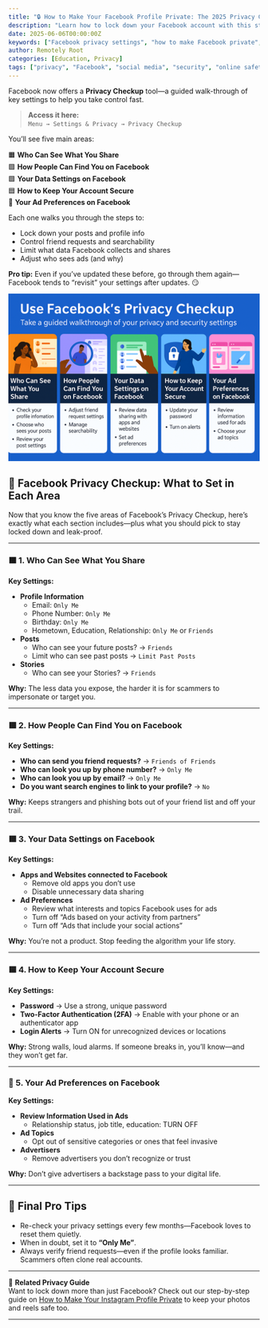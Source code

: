 ```yaml
---
title: "🔒 How to Make Your Facebook Profile Private: The 2025 Privacy Guide"
description: "Learn how to lock down your Facebook account with this step-by-step 2025 privacy guide. Includes screenshots, infographic, and recommended settings for maximum profile security."
date: 2025-06-06T00:00:00Z
keywords: ["Facebook privacy settings", "how to make Facebook private", "Facebook privacy 2025", "secure Facebook account", "Facebook security settings", "social media privacy tips"]
author: Remotely Root
categories: [Education, Privacy]
tags: ["privacy", "Facebook", "social media", "security", "online safety", "remotelyroot"]
---
```


Facebook now offers a **Privacy Checkup** tool—a guided walk-through of key settings to help you take control fast.

> **Access it here:**  
> `Menu → Settings & Privacy → Privacy Checkup`

You’ll see five main areas:

🟧 **Who Can See What You Share**  
🟪 **How People Can Find You on Facebook**  
🟩 **Your Data Settings on Facebook**  
🟦 **How to Keep Your Account Secure**  
🩷 **Your Ad Preferences on Facebook**

Each one walks you through the steps to:
- Lock down your posts and profile info  
- Control friend requests and searchability  
- Limit what data Facebook collects and shares  
- Adjust who sees ads (and why)

**Pro tip:** Even if you’ve updated these before, go through them again—Facebook tends to “revisit” your settings after updates. 😏

![Facebook Privacy Checkup](assets/img/infoGraphic/facebook-privacy-infographic.png)

## 🔧 Facebook Privacy Checkup: What to Set in Each Area

Now that you know the five areas of Facebook’s Privacy Checkup, here’s exactly what each section includes—plus what you should pick to stay locked down and leak-proof.

---

### 🟧 1. **Who Can See What You Share**

**Key Settings:**

- **Profile Information**
  - Email: `Only Me`
  - Phone Number: `Only Me`
  - Birthday: `Only Me`
  - Hometown, Education, Relationship: `Only Me` or `Friends`
- **Posts**
  - Who can see your future posts? → `Friends`
  - Limit who can see past posts → `Limit Past Posts`
- **Stories**
  - Who can see your Stories? → `Friends`

**Why:** The less data you expose, the harder it is for scammers to impersonate or target you.

---

### 🟪 2. **How People Can Find You on Facebook**

**Key Settings:**

- **Who can send you friend requests?** → `Friends of Friends`
- **Who can look you up by phone number?** → `Only Me`
- **Who can look you up by email?** → `Only Me`
- **Do you want search engines to link to your profile?** → `No`

**Why:** Keeps strangers and phishing bots out of your friend list and off your trail.

---

### 🟩 3. **Your Data Settings on Facebook**

**Key Settings:**

- **Apps and Websites connected to Facebook**
  - Remove old apps you don’t use
  - Disable unnecessary data sharing
- **Ad Preferences**
  - Review what interests and topics Facebook uses for ads
  - Turn off “Ads based on your activity from partners”
  - Turn off “Ads that include your social actions”

**Why:** You’re not a product. Stop feeding the algorithm your life story.

---

### 🟦 4. **How to Keep Your Account Secure**

**Key Settings:**

- **Password** → Use a strong, unique password
- **Two-Factor Authentication (2FA)** → Enable with your phone or an authenticator app
- **Login Alerts** → Turn ON for unrecognized devices or locations

**Why:** Strong walls, loud alarms. If someone breaks in, you’ll know—and they won’t get far.

---

### 🩷 5. **Your Ad Preferences on Facebook**

**Key Settings:**

- **Review Information Used in Ads**
  - Relationship status, job title, education: TURN OFF
- **Ad Topics**
  - Opt out of sensitive categories or ones that feel invasive
- **Advertisers**
  - Remove advertisers you don’t recognize or trust

**Why:** Don’t give advertisers a backstage pass to your digital life.

---

## 🧠 Final Pro Tips

- Re-check your privacy settings every few months—Facebook loves to reset them quietly.
- When in doubt, set it to **“Only Me”**.
- Always verify friend requests—even if the profile looks familiar. Scammers often clone real accounts.

---

📌 **Related Privacy Guide**  
Want to lock down more than just Facebook? Check out our step-by-step guide on [How to Make Your Instagram Profile Private](/posts/Instagram-Privacy-Guide/) to keep your photos and reels safe too.

---
